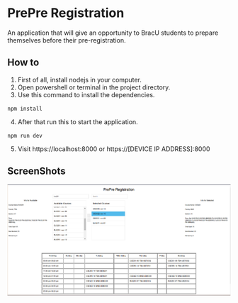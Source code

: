 # PrePre Registration

An application that will give an opportunity to BracU students to prepare themselves before their pre-registration.


## How to

1. First of all, install nodejs in your computer.   
2. Open powershell or terminal in the project directory.
3. Use this command to install the dependencies.

```
npm install

```
4. After that run this to start the application.

```
npm run dev

```
5. Visit https://localhost:8000 or https://[DEVICE IP ADDRESS]:8000

## ScreenShots

![ss1](./screenshots/demo.png)
